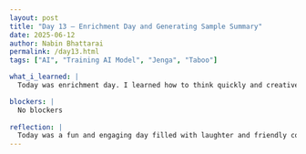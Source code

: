 ```yaml
---
layout: post
title: "Day 13 – Enrichment Day and Generating Sample Summary"
date: 2025-06-12
author: Nabin Bhattarai
permalink: /day13.html
tags: ["AI", "Training AI Model", "Jenga", "Taboo"]

what_i_learned: |
  Today was enrichment day. I learned how to think quickly and creatively while playing the Taboo game. I improved my communication skills by finding alternative ways to describe words without using the obvious clues. Playing Jenga taught me the importance of patience and steady hands. I also learned that teamwork and focus are key to having fun and succeeding in group games. I began working on generating samples summary from the Barcelona match stat to train an AI model. We compiled all our code from this week in neat notebook so that it will be easy to access.

blockers: |
  No blockers
  
reflection: |
  Today was a fun and engaging day filled with laughter and friendly competition. Playing Taboo brought out everyone’s energy and made me appreciate how different people think and express themselves. Jenga was both exciting and nerve-wracking, especially as the tower grew taller and more unstable. Overall, I enjoyed spending time with others, building connections, and creating positive memories. I only generated sample summary today. I am excited to learn about training AI model from the samples generated.
---
```

